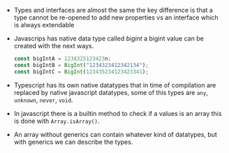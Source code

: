 - Types and interfaces are almost the same the key difference is that a type cannot be re-opened to add new
  properties vs an interface which is always extendable
- Javascrips has native data type called _bigint_ a bigint value can be created with the next ways.

  ```javascript
  const bigIntA = 1234325123423n;
  const bigIntB = BigInt("1234323412342134");
  const bigIntC = BigInt(123435234123423341);
  ```

- Typescript has its own native datatypes that in time of compilation are replaced by native javascript
  datatypes, some of this types are `any`, `unknown`, `never`, `void`.
- In javascript there is a builtin method to check if a values is an array this is done with `Array.isArray()`.
- An array without generics can contain whatever kind of datatypes, but with generics we can describe the types.
